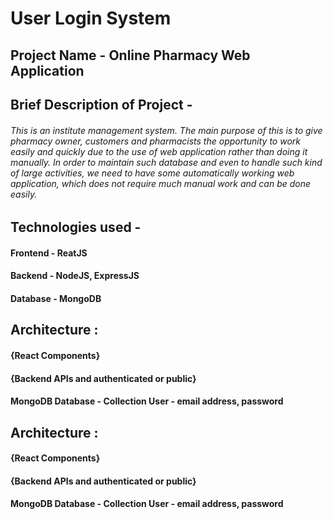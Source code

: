 # User Login System

## Project Name - Online Pharmacy Web Application

## Brief Description of Project - 
###### This is an institute management system. The main purpose of this is to give pharmacy owner, customers and pharmacists the opportunity to work easily and quickly due to the use of web application rather than doing it manually. In order to maintain such database and even to handle such kind of large activities, we need to have some automatically working web application, which does not require much manual work and can be done easily.

## Technologies used - 
####                     Frontend - ReatJS
####                     Backend  - NodeJS, ExpressJS
####                     Database - MongoDB 


## Architecture  :
####  {React Components}
####  {Backend APIs and authenticated or public}
####  MongoDB Database - Collection User - email address, password

## Architecture  :
####  {React Components}
####  {Backend APIs and authenticated or public}
####  MongoDB Database - Collection User - email address, password

